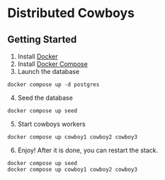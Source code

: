 Distributed Cowboys
===

## Getting Started

1. Install [Docker](https://docs.docker.com/engine/install/)
2. Install [Docker Compose](https://docs.docker.com/compose/install/)
3. Launch the database

```shell
docker compose up -d postgres
```

4. Seed the database

```shell
docker compose up seed
```

5. Start cowboys workers

```shell
docker compose up cowboy1 cowboy2 cowboy3
```

6. Enjoy! After it is done, you can restart the stack.

```shell
docker compose up seed
docker compose up cowboy1 cowboy2 cowboy3
```
